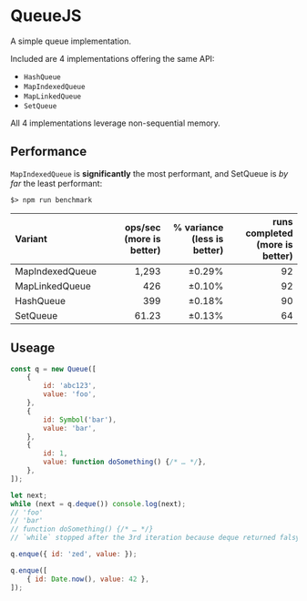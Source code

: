 # QueueJS

A simple queue implementation.

Included are 4 implementations offering the same API:

* `HashQueue`
* `MapIndexedQueue`
* `MapLinkedQueue`
* `SetQueue`

All 4 implementations leverage non-sequential memory.

## Performance

`MapIndexedQueue` is **significantly** the most performant, and SetQueue is _by far_ the least performant:



```console
$> npm run benchmark
```

Variant | ops/sec<br />(more is better) | % variance<br />(less is better) | runs completed<br />(more is better)
:-- | --: | --: | --:
MapIndexedQueue | 1,293 | ±0.29% | 92
MapLinkedQueue | 426 | ±0.10% | 92
HashQueue | 399 | ±0.18% | 90
SetQueue | 61.23 | ±0.13% | 64

## Useage

```js
const q = new Queue([
	{
		id: 'abc123',
		value: 'foo',
	},
	{
		id: Symbol('bar'),
		value: 'bar',
	},
	{
		id: 1,
		value: function doSomething() {/* … */},
	},
]);

let next;
while (next = q.deque()) console.log(next);
// 'foo'
// 'bar'
// function doSomething() {/* … */}
// `while` stopped after the 3rd iteration because deque returned falsy

q.enque({ id: 'zed', value: });

q.enque([
	{ id: Date.now(), value: 42 },
]);
```
